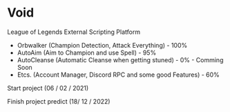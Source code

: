 # Void
  League of Legends External Scripting Platform
  - Orbwalker (Champion Detection, Attack Everything) - 100%
  - AutoAim (Aim to Champion and use Spell) - 95%
  - AutoCleanse (Automatic Cleanse when getting stuned) - 0% - Comming Soon
  - Etcs. (Account Manager, Discord RPC and some good Features) - 60% 

Start project (06 / 02 / 2021)

Finish project predict (18/ 12 / 2022)
